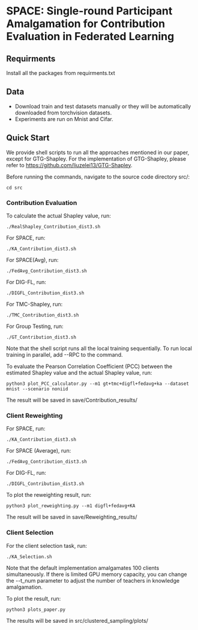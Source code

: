 # SPACE: Single-round Participant Amalgamation for Contribution Evaluation in Federated Learning

## Requirments
Install all the packages from requirments.txt

## Data
* Download train and test datasets manually or they will be automatically downloaded from torchvision datasets.
* Experiments are run on Mnist and Cifar.

## Quick Start
We provide shell scripts to run all the approaches mentioned in our paper, except for GTG-Shapley. For the implementation of GTG-Shapley, please refer to https://github.com/liuzelei13/GTG-Shapley.

Before running the commands, navigate to the source code directory src/:
```
cd src
```

### Contribution Evaluation
To calculate the actual Shapley value, run:
```
./RealShapley_Contribution_dist3.sh
```
For SPACE, run:
```
./KA_Contribution_dist3.sh
```
For SPACE(Avg), run:
```
./FedAvg_Contribution_dist3.sh
```
For DIG-FL, run:
```
./DIGFL_Contribution_dist3.sh
```
For TMC-Shapley, run:
```
./TMC_Contribution_dist3.sh
```
For Group Testing, run:
```
./GT_Contribution_dist3.sh
```
Note that the shell script runs all the local training sequentially. To run local training in parallel, add --RPC to the command.

To evaluate the Pearson Correlation Coefficient (PCC) between the estimated Shapley value and the actual Shapley value, run:
```
python3 plot_PCC_calculator.py --m1 gt+tmc+digfl+fedavg+ka --dataset mnist --scenario noniid
```
The result will be saved in save/Contribution_results/

### Client Reweighting
For SPACE, run:
```
./KA_Contribution_dist3.sh
```
For SPACE (Average), run:
```
./FedAvg_Contribution_dist3.sh
```
For DIG-FL, run:
```
./DIGFL_Contribution_dist3.sh
```
To plot the reweighting result, run:
```
python3 plot_reweighting.py --m1 digfl+fedavg+KA
```
The result will be saved in save/Reweighting_results/
### Client Selection
For the client selection task, run:
```
./KA_Selection.sh
```
Note that the default implementation amalgamates 100 clients simultaneously. If there is limited GPU memory capacity, you can change the --t_num parameter to adjust the number of teachers in knowledge amalgamation.

To plot the result, run:
```
python3 plots_paper.py
```
The results will be saved in src/clustered_sampling/plots/

